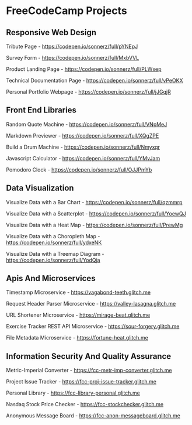 # FreeCodeCamp Projects

## Responsive Web Design
Tribute Page - https://codepen.io/sonnerz/full/pYNEpJ

Survey Form - https://codepen.io/sonnerz/full/MxbVVL

Product Landing Page - https://codepen.io/sonnerz/full/PLWxep

Technical Documentation Page - https://codepen.io/sonnerz/full/vPeOKX

Personal Portfolio Webpage - https://codepen.io/sonnerz/full/jJGqjR

##  Front End Libraries
Random Quote Machine - https://codepen.io/sonnerz/full/VNpMeJ

Markdown Previewer - https://codepen.io/sonnerz/full/XQgZPE

Build a Drum Machine - https://codepen.io/sonnerz/full/Nmyxqr

Javascript Calculator - https://codepen.io/sonnerz/full/YMvJam

Pomodoro Clock - https://codepen.io/sonnerz/full/OJJPmYb

##  Data Visualization
Visualize Data with a Bar Chart - https://codepen.io/sonnerz/full/qzmmrp

Visualize Data with a Scatterplot - https://codepen.io/sonnerz/full/YoewQJ

Visualize Data with a Heat Map - https://codepen.io/sonnerz/full/PrewMg

Visualize Data with a Choropleth Map - https://codepen.io/sonnerz/full/ydxeNK

Visualize Data with a Treemap Diagram - https://codepen.io/sonnerz/full/YodQja

##  Apis And Microservices

Timestamp Microservice - https://vagabond-teeth.glitch.me

Request Header Parser Microservice - https://valley-lasagna.glitch.me

URL Shortener Microservice - https://mirage-beat.glitch.me

Exercise Tracker REST API Microservice - https://sour-forgery.glitch.me

File Metadata Microservice - https://fortune-heat.glitch.me

##  Information Security And Quality Assurance

Metric-Imperial Converter - https://fcc-metr-imp-converter.glitch.me

Project Issue Tracker - https://fcc-proj-issue-tracker.glitch.me

Personal Library - https://fcc-library-personal.glitch.me

Nasdaq Stock Price Checker - https://fcc-stockchecker.glitch.me

Anonymous Message Board - https://fcc-anon-messageboard.glitch.me
